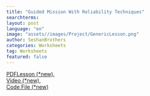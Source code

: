 ```yaml
---
title: "Guided Mission With Reliability Techniques"
searchterms:
layout: post
language: "en"
image: "assets//images/Project/GenericLesson.png"
author: SeshanBrothers
categories: Worksheets
tag: Worksheets
featured: false
---
```

<a href="/translations/en-us/Worksheets/2024FLLTutorials-GuidedMission.pdf">PDFLesson (*new)</a>,<br>
<a href="https://youtu.be/4viKMboKvNc">Video (*new)</a>,<br>
<a href="/translations/en-us/Worksheets/2024SUBMERGEDGuidedMissionReliability.llsp3">Code File (*new)</a>
